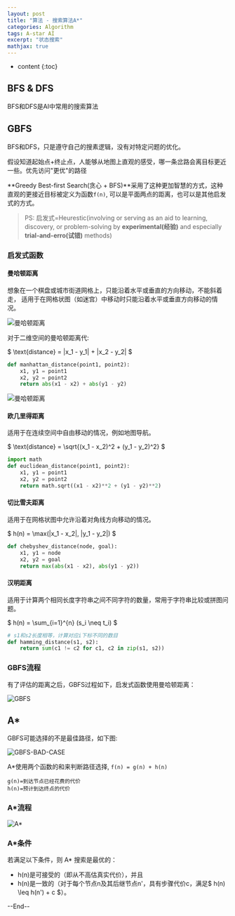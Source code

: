 ```yaml
---
layout: post
title: "算法 - 搜索算法A*"
categories: Algorithm
tags: A-star AI
excerpt: "状态搜索"
mathjax: true
---
```


* content
{:toc}

## BFS & DFS

BFS和DFS是AI中常用的搜索算法

## GBFS

BFS和DFS，只是遵守自己的搜素逻辑，没有对特定问题的优化。

假设知道起始点+终止点，人能够从地图上直观的感受，哪一条岔路会离目标更近一些。优先访问"更优"的路径

**Greedy Best-first Search(贪心 + BFS)**采用了这种更加智慧的方式，这种直观的更接近目标被定义为函数`f(n)`, 可以是平面两点的距离，也可以是其他启发式的方式。

> PS: 启发式=Heurestic(involving or serving as an aid to learning, discovery, or problem-solving by **experimental(经验)** and especially **trial-and-erro(试错)** methods)

### 启发式函数

#### 曼哈顿距离

想象在一个棋盘或城市街道网格上，只能沿着水平或垂直的方向移动，不能斜着走， 适用于在网格状图（如迷宫）中移动时只能沿着水平或垂直方向移动的情况。

![曼哈顿距离]({{site.static}}/images/algorithm-manhattan-distance1.png)

对于二维空间的曼哈顿距离代:

$ \text{distance} = \|x_1 - y_1\| + \|x_2 - y_2\| $

```python
def manhattan_distance(point1, point2):
    x1, y1 = point1
    x2, y2 = point2
    return abs(x1 - x2) + abs(y1 - y2)
```

![曼哈顿距离]({{site.static}}/images/algorithm-manhattan-distance2.png)

#### 欧几里得距离

适用于在连续空间中自由移动的情况，例如地图导航。

$ \text{distance} = \sqrt{(x_1 - x_2)^2 + (y_1 - y_2)^2} $

```python
import math
def euclidean_distance(point1, point2):
    x1, y1 = point1
    x2, y2 = point2
    return math.sqrt((x1 - x2)**2 + (y1 - y2)**2)
```

#### 切比雪夫距离

适用于在网格状图中允许沿着对角线方向移动的情况。

$  h(n) = \max(\|x_1 - x_2\|, \|y_1 - y_2\|)  $

```python
def chebyshev_distance(node, goal):
    x1, y1 = node
    x2, y2 = goal
    return max(abs(x1 - x2), abs(y1 - y2))
```

#### 汉明距离

适用于计算两个相同长度字符串之间不同字符的数量，常用于字符串比较或拼图问题。

$  h(n) = \sum_{i=1}^{n} (s_i \neq t_i)  $

```python
# s1和s2长度相等，计算对应i下标不同的数目
def hamming_distance(s1, s2):
    return sum(c1 != c2 for c1, c2 in zip(s1, s2))
```

### GBFS流程

有了评估的距离之后，GBFS过程如下，启发式函数使用曼哈顿距离：

![GBFS]({{site.static}}/images/algorithm-greedy-best-first-search.gif)

## A*

GBFS可能选择的不是最佳路径，如下图:

![GBFS-BAD-CASE]({{site.static}}/images/algorithm-gbfs-bad-case.png)

A*使用两个函数的和来判断路径选择, `f(n) = g(n) + h(n)`

```
g(n)=到达节点已经花费的代价
h(n)=预计到达终点的代价
```

### A*流程

![A*]({{site.static}}/images/algorithm-a-star-search.gif)

### A*条件

若满足以下条件，则 A* 搜索是最优的：

* h(n)是可接受的（即从不高估真实代价），并且
* h(n)是一致的（对于每个节点n及其后继节点n'，具有步骤代价c，满足$ h(n) \leq h(n') + c $）。

--End--